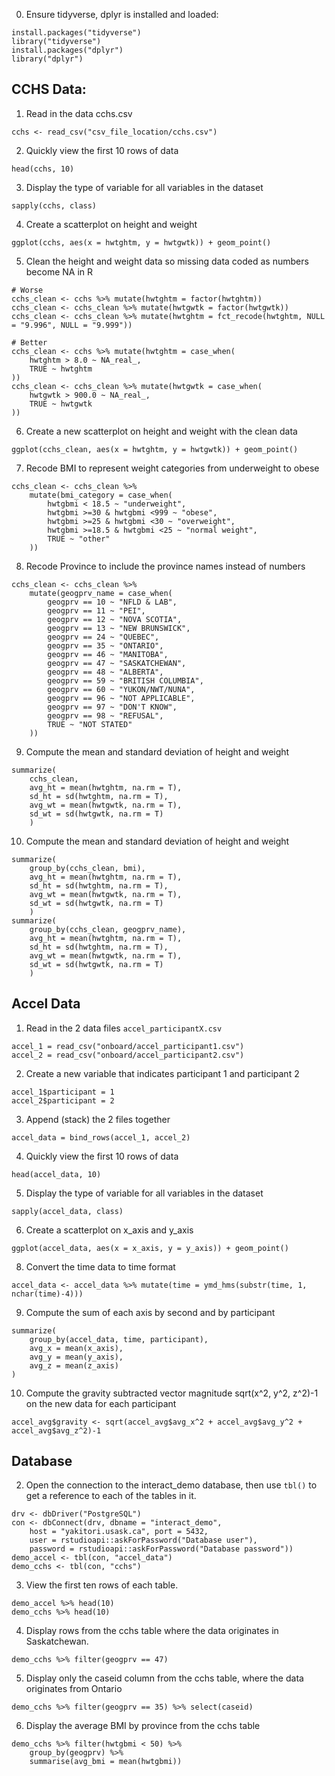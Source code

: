0. Ensure tidyverse, dplyr is installed and loaded:
```
install.packages("tidyverse")
library("tidyverse")
install.packages("dplyr")
library("dplyr")
```

## CCHS Data:

1. Read in the data cchs.csv
```
cchs <- read_csv("csv_file_location/cchs.csv")
```

2. Quickly view the first 10 rows of data
```
head(cchs, 10)
```

3. Display the type of variable for all variables in the dataset
```
sapply(cchs, class)
```

4. Create a scatterplot on height and weight
```
ggplot(cchs, aes(x = hwtghtm, y = hwtgwtk)) + geom_point()
```

5. Clean the height and weight data so missing data coded as numbers become NA in R
```
# Worse
cchs_clean <- cchs %>% mutate(hwtghtm = factor(hwtghtm))
cchs_clean <- cchs_clean %>% mutate(hwtgwtk = factor(hwtgwtk))
cchs_clean <- cchs_clean %>% mutate(hwtghtm = fct_recode(hwtghtm, NULL = "9.996", NULL = "9.999"))
```

```
# Better
cchs_clean <- cchs %>% mutate(hwtghtm = case_when(
	hwtghtm > 8.0 ~ NA_real_,
	TRUE ~ hwtghtm
))
cchs_clean <- cchs_clean %>% mutate(hwtgwtk = case_when(
	hwtgwtk > 900.0 ~ NA_real_,
	TRUE ~ hwtgwtk
))
```

6. Create a new scatterplot on height and weight with the clean data
```
ggplot(cchs_clean, aes(x = hwtghtm, y = hwtgwtk)) + geom_point()
```

7. Recode BMI to represent weight categories from underweight to obese
```
cchs_clean <- cchs_clean %>%
	mutate(bmi_category = case_when(
		hwtgbmi < 18.5 ~ "underweight",
		hwtgbmi >=30 & hwtgbmi <999 ~ "obese",
		hwtgbmi >=25 & hwtgbmi <30 ~ "overweight",
		hwtgbmi >=18.5 & hwtgbmi <25 ~ "normal weight",
		TRUE ~ "other"
	))
```


8. Recode Province to include the province names instead of numbers
```
cchs_clean <- cchs_clean %>%
	mutate(geogprv_name = case_when(
		geogprv == 10 ~ "NFLD & LAB",
		geogprv == 11 ~ "PEI",
		geogprv == 12 ~ "NOVA SCOTIA",
		geogprv == 13 ~ "NEW BRUNSWICK",
		geogprv == 24 ~ "QUEBEC",
		geogprv == 35 ~ "ONTARIO",
		geogprv == 46 ~ "MANITOBA",
		geogprv == 47 ~ "SASKATCHEWAN",
		geogprv == 48 ~ "ALBERTA",
		geogprv == 59 ~ "BRITISH COLUMBIA",
		geogprv == 60 ~ "YUKON/NWT/NUNA",
		geogprv == 96 ~ "NOT APPLICABLE",
		geogprv == 97 ~ "DON'T KNOW",
		geogprv == 98 ~ "REFUSAL",
		TRUE ~ "NOT STATED"
	))
```

9. Compute the mean and standard deviation of height and weight
```
summarize(
	cchs_clean, 
	avg_ht = mean(hwtghtm, na.rm = T), 
	sd_ht = sd(hwtghtm, na.rm = T),
	avg_wt = mean(hwtgwtk, na.rm = T), 
	sd_wt = sd(hwtgwtk, na.rm = T)
	)
```

10. Compute the mean and standard deviation of height and weight
```
summarize(
	group_by(cchs_clean, bmi), 
	avg_ht = mean(hwtghtm, na.rm = T), 
	sd_ht = sd(hwtghtm, na.rm = T),
	avg_wt = mean(hwtgwtk, na.rm = T), 
	sd_wt = sd(hwtgwtk, na.rm = T)
	)
summarize(
	group_by(cchs_clean, geogprv_name), 
	avg_ht = mean(hwtghtm, na.rm = T), 
	sd_ht = sd(hwtghtm, na.rm = T),
	avg_wt = mean(hwtgwtk, na.rm = T), 
	sd_wt = sd(hwtgwtk, na.rm = T)
	)
```



## Accel Data

1. Read in the 2 data files `accel_participantX.csv`
```
accel_1 = read_csv("onboard/accel_participant1.csv")
accel_2 = read_csv("onboard/accel_participant2.csv")
```

2. Create a new variable that indicates participant 1 and participant 2
```
accel_1$participant = 1
accel_2$participant = 2
```

3. Append (stack) the 2 files together
```
accel_data = bind_rows(accel_1, accel_2)
```

4. Quickly view the first 10 rows of data
```
head(accel_data, 10)
```

5. Display the type of variable for all variables in the dataset
```
sapply(accel_data, class)
```

6. Create a scatterplot on x_axis and y_axis
```
ggplot(accel_data, aes(x = x_axis, y = y_axis)) + geom_point()
```

8. Convert the time data to time format
```
accel_data <- accel_data %>% mutate(time = ymd_hms(substr(time, 1, nchar(time)-4)))
```

9. Compute the sum of each axis by second and by participant
```
summarize(
    group_by(accel_data, time, participant),
    avg_x = mean(x_axis),
    avg_y = mean(y_axis),
    avg_z = mean(z_axis)
)
```

10. Compute the gravity subtracted vector magnitude sqrt(x^2, y^2, z^2)-1 on the new data for each participant
```
accel_avg$gravity <- sqrt(accel_avg$avg_x^2 + accel_avg$avg_y^2 + accel_avg$avg_z^2)-1
```

## Database

2. Open the connection to the interact_demo database, then use `tbl()` to get a reference
to each of the tables in it.

```
drv <- dbDriver("PostgreSQL")
con <- dbConnect(drv, dbname = "interact_demo",
    host = "yakitori.usask.ca", port = 5432,
    user = rstudioapi::askForPassword("Database user"), 
    password = rstudioapi::askForPassword("Database password"))
demo_accel <- tbl(con, "accel_data")
demo_cchs <- tbl(con, "cchs")
```

3. View the first ten rows of each table.
```
demo_accel %>% head(10)
demo_cchs %>% head(10)
```

4. Display rows from the cchs table where the data originates in Saskatchewan.
```
demo_cchs %>% filter(geogprv == 47)
```

5. Display only the caseid column from the cchs table, where the data originates from 
Ontario
```
demo_cchs %>% filter(geogprv == 35) %>% select(caseid)
```

6. Display the average BMI by province from the cchs table
```
demo_cchs %>% filter(hwtgbmi < 50) %>%
	group_by(geogprv) %>%
	summarise(avg_bmi = mean(hwtgbmi))
```
